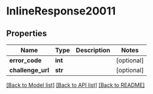 # InlineResponse20011

## Properties
Name | Type | Description | Notes
------------ | ------------- | ------------- | -------------
**error_code** | **int** |  | [optional] 
**challenge_url** | **str** |  | [optional] 

[[Back to Model list]](../README.md#documentation-for-models) [[Back to API list]](../README.md#documentation-for-api-endpoints) [[Back to README]](../README.md)

